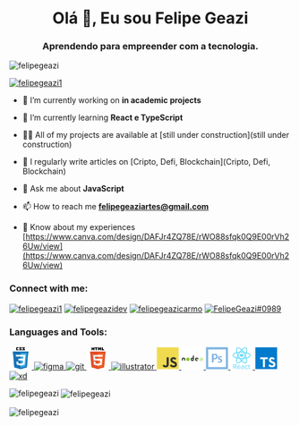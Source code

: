 <h1 align="center">Olá 👋, Eu sou Felipe Geazi</h1>
<h3 align="center">Aprendendo para empreender com a tecnologia.</h3>

<p align="left"> <img src="https://komarev.com/ghpvc/?username=felipegeazi&label=Profile%20views&color=0e75b6&style=flat" alt="felipegeazi" /> </p>

<p align="left"> <a href="https://twitter.com/felipegeazi1" target="blank"><img src="https://img.shields.io/twitter/follow/felipegeazi1?logo=twitter&style=for-the-badge" alt="felipegeazi1" /></a> </p>

- 🔭 I’m currently working on **in academic projects**

- 🌱 I’m currently learning **React e TypeScript**

- 👨‍💻 All of my projects are available at [still under construction](still under construction)

- 📝 I regularly write articles on [Cripto, Defi, Blockchain](Cripto, Defi, Blockchain)

- 💬 Ask me about **JavaScript**

- 📫 How to reach me **felipegeaziartes@gmail.com**

- 📄 Know about my experiences [https://www.canva.com/design/DAFJr4ZQ78E/rWO88sfqk0Q9E00rVh26Uw/view](https://www.canva.com/design/DAFJr4ZQ78E/rWO88sfqk0Q9E00rVh26Uw/view)

</tr>

<h3 align="left">Connect with me:</h3>
<p align="left">
<a href="https://twitter.com/felipegeazi1" target="blank"><img align="center" src="https://raw.githubusercontent.com/rahuldkjain/github-profile-readme-generator/master/src/images/icons/Social/twitter.svg" alt="felipegeazi1" height="30" width="40" /></a>
<a href="https://linkedin.com/in/felipegeazidev" target="blank"><img align="center" src="https://raw.githubusercontent.com/rahuldkjain/github-profile-readme-generator/master/src/images/icons/Social/linked-in-alt.svg" alt="felipegeazidev" height="30" width="40" /></a>
<a href="https://instagram.com/felipegeazicarmo" target="blank"><img align="center" src="https://raw.githubusercontent.com/rahuldkjain/github-profile-readme-generator/master/src/images/icons/Social/instagram.svg" alt="felipegeazicarmo" height="30" width="40" /></a>
<a href="https://discord.gg/FelipeGeazi#0989" target="blank"><img align="center" src="https://raw.githubusercontent.com/rahuldkjain/github-profile-readme-generator/master/src/images/icons/Social/discord.svg" alt="FelipeGeazi#0989" height="30" width="40" /></a>
</p>

</tr>

<h3 align="left">Languages and Tools:</h3>
<p align="left"> <a href="https://www.w3schools.com/css/" target="_blank" rel="noreferrer"> <img src="https://raw.githubusercontent.com/devicons/devicon/master/icons/css3/css3-original-wordmark.svg" alt="css3" width="40" height="40"/> </a> <a href="https://www.figma.com/" target="_blank" rel="noreferrer"> <img src="https://www.vectorlogo.zone/logos/figma/figma-icon.svg" alt="figma" width="40" height="40"/> </a> <a href="https://git-scm.com/" target="_blank" rel="noreferrer"> <img src="https://www.vectorlogo.zone/logos/git-scm/git-scm-icon.svg" alt="git" width="40" height="40"/> </a> <a href="https://www.w3.org/html/" target="_blank" rel="noreferrer"> <img src="https://raw.githubusercontent.com/devicons/devicon/master/icons/html5/html5-original-wordmark.svg" alt="html5" width="40" height="40"/> </a> <a href="https://www.adobe.com/in/products/illustrator.html" target="_blank" rel="noreferrer"> <img src="https://www.vectorlogo.zone/logos/adobe_illustrator/adobe_illustrator-icon.svg" alt="illustrator" width="40" height="40"/> </a> <a href="https://developer.mozilla.org/en-US/docs/Web/JavaScript" target="_blank" rel="noreferrer"> <img src="https://raw.githubusercontent.com/devicons/devicon/master/icons/javascript/javascript-original.svg" alt="javascript" width="40" height="40"/> </a> <a href="https://nodejs.org" target="_blank" rel="noreferrer"> <img src="https://raw.githubusercontent.com/devicons/devicon/master/icons/nodejs/nodejs-original-wordmark.svg" alt="nodejs" width="40" height="40"/> </a> <a href="https://www.photoshop.com/en" target="_blank" rel="noreferrer"> <img src="https://raw.githubusercontent.com/devicons/devicon/master/icons/photoshop/photoshop-line.svg" alt="photoshop" width="40" height="40"/> </a> <a href="https://reactjs.org/" target="_blank" rel="noreferrer"> <img src="https://raw.githubusercontent.com/devicons/devicon/master/icons/react/react-original-wordmark.svg" alt="react" width="40" height="40"/> </a> <a href="https://www.typescriptlang.org/" target="_blank" rel="noreferrer"> <img src="https://raw.githubusercontent.com/devicons/devicon/master/icons/typescript/typescript-original.svg" alt="typescript" width="40" height="40"/> </a> <a href="https://www.adobe.com/products/xd.html" target="_blank" rel="noreferrer"> <img src="https://cdn.worldvectorlogo.com/logos/adobe-xd.svg" alt="xd" width="40" height="40"/> </a> </p>

</tr>

<p><img align="left" src="https://github-readme-stats.vercel.app/api/top-langs?username=felipegeazi&show_icons=true&theme=onedark&title_color=ffffff&text_color=fcfcfc&bg_color=1a1a1a&hide_border=true&locale=en&layout=compact" alt="felipegeazi" /></p>

<p>&nbsp;<img align="center" src="https://github-readme-stats.vercel.app/api?username=felipegeazi&show_icons=true&theme=dark&title_color=7c7bdb&text_color=cb5757&bg_color=050505&hide_border=true&locale=en" alt="felipegeazi" /></p>

<p><img align="center" src="https://github-readme-streak-stats.herokuapp.com/?user=felipegeazi&theme=dark" alt="felipegeazi" /></p>

